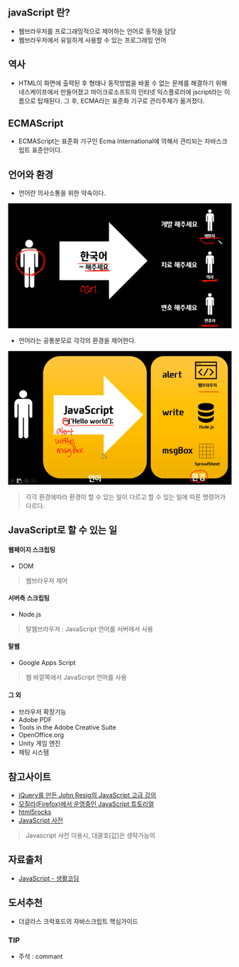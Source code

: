 ## javaScript 란?
- 웹브라우저를 프로그래밍적으로 제어하는 언어로 동작을 담당
- 웹브라우저에서 유일하게 사용할 수 있는 프로그래밍 언어

## 역사
- HTML이 화면에 출력된 후 형태나 동작방법을 바꿀 수 없는 문제를 해결하기 위해 네스케이프에서 만들어졌고 마이크로소프트의 인터넷 익스플로러에 jscript라는 이름으로 탑재된다. 그 후, ECMA라는 표준화 기구로 관리주체가 옮겨졌다.

## ECMAScript
- ECMAScript는 표준화 기구인 Ecma International에 의해서 관리되는 자바스크립트 표준안이다.


## 언어와 환경
- 언어란 의사소통을 위한 약속이다.

![언어](images/js05.png)

- 언어라는 공통분모로 각각의 환경을 제어한다.

![언어](images/js06.png)

> 각각 환경에따라 환경이 할 수 있는 일이 다르고 할 수 있는 일에 따른 명령어가 다르다.


## JavaScript로 할 수 있는 일
#### 웹페이지 스크립팅
- DOM
> 웹브라우저 제어

#### 서버측 스크립팅
- Node.js
> 탈웹브라우저 : JavaScript 언어를 서버에서 사용

#### 탈웹
- Google Apps Script
> 웹 바깥쪽에서 JavaScript 언어를 사용

#### 그 외
- 브라우저 확장기능
- Adobe PDF
- Tools in the Adobe Creative Suite
- OpenOffice.org
- Unity 게임 엔진
- 채팅 시스템

## 참고사이트
- [jQuery를 만든 John Resig의 JavaScript 고급 강의](http://ejohn.org/apps/learn/)
- [모질라(Firefox)에서 운영중인 JavaScript 튜토리얼](https://developer.mozilla.org/ko/docs/JavaScript/Guide)
- [html5rocks](http://www.html5rocks.com/ko/)
- [JavaScript 사전](http://opentutorials.org/course/50)
> Javascript 사전 이용시, 대괄호[값]은 생략가능의

## 자료출처
- [JavaScript - 생활코딩](https://opentutorials.org/course/743)

## 도서추천
- 더글라스 크락포드의 자바스크립트 핵심가이드

### TIP
- 주석 : commant

